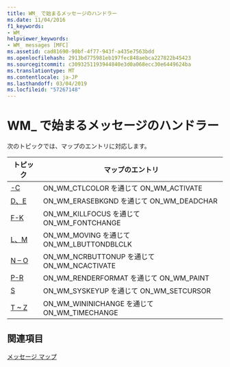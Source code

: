 ```yaml
---
title: WM_ で始まるメッセージのハンドラー
ms.date: 11/04/2016
f1_keywords:
- WM_
helpviewer_keywords:
- WM_ messages [MFC]
ms.assetid: cad81690-90bf-4f77-943f-a435e7563bdd
ms.openlocfilehash: 2913bd775981eb197fec848aebca227822b45423
ms.sourcegitcommit: c3093251193944840e3d0a068ecc30e6449624ba
ms.translationtype: MT
ms.contentlocale: ja-JP
ms.lasthandoff: 03/04/2019
ms.locfileid: "57267148"
---
```

# <a name="handlers-for-wm-messages"></a>WM_ で始まるメッセージのハンドラー

次のトピックでは、マップのエントリに対応します。

|トピック|マップのエントリ|
|-----------|-----------------|
|[-C](../../mfc/reference/wm-message-handlers-a-c.md)|ON_WM_CTLCOLOR を通じて ON_WM_ACTIVATE|
|[D、E](../../mfc/reference/wm-message-handlers-d-e.md)|ON_WM_ERASEBKGND を通じて ON_WM_DEADCHAR|
|[F-K](../../mfc/reference/wm-message-handlers-f-k.md)|ON_WM_KILLFOCUS を通じて ON_WM_FONTCHANGE|
|[L、M](../../mfc/reference/wm-message-handlers-l-m.md)|ON_WM_MOVING を通じて ON_WM_LBUTTONDBLCLK|
|[N – O](../../mfc/reference/wm-message-handlers-n-o.md)|ON_WM_NCRBUTTONUP を通じて ON_WM_NCACTIVATE|
|[P-R](../../mfc/reference/wm-messages-p-r.md)|ON_WM_RENDERFORMAT を通じて ON_WM_PAINT|
|[S](../../mfc/reference/wm-messages-s.md)|ON_WM_SYSKEYUP を通じて ON_WM_SETCURSOR|
|[T ~ Z](../../mfc/reference/wm-messages-t-z.md)|ON_WM_WININICHANGE を通じて ON_WM_TIMECHANGE|

## <a name="see-also"></a>関連項目

[メッセージ マップ](../../mfc/reference/message-maps-mfc.md)
